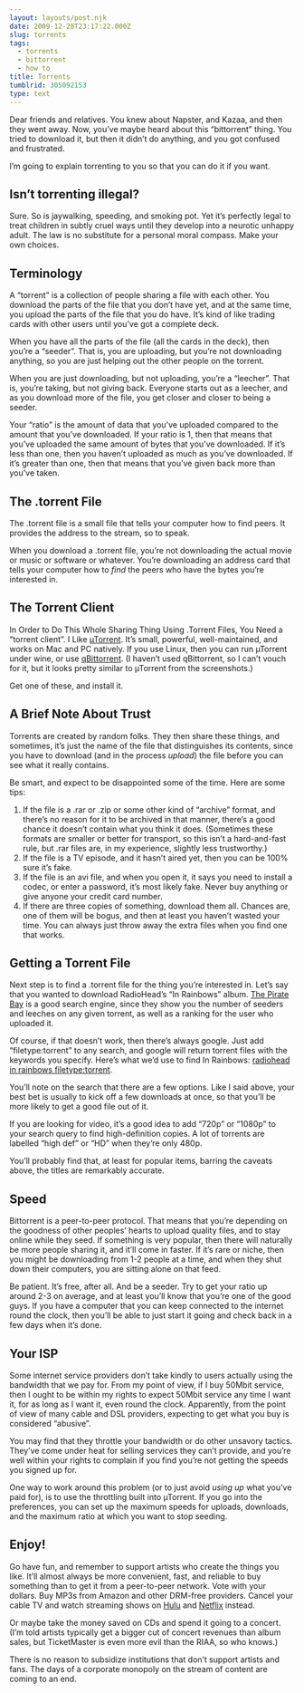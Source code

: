 ```yaml
---
layout: layouts/post.njk
date: 2009-12-28T23:17:22.000Z
slug: torrents
tags:
  - torrents
  - bittorrent
  - how to
title: Torrents
tumblrid: 305092153
type: text
---
```

<p>Dear friends and relatives.  You knew about Napster, and Kazaa, and then they went away.  Now, you&rsquo;ve maybe heard about this &ldquo;bittorrent&rdquo; thing.  You tried to download it, but then it didn&rsquo;t do anything, and you got confused and frustrated.</p>

<p>I&rsquo;m going to explain torrenting to you so that you can do it if you want.</p>

<h2>Isn&rsquo;t torrenting illegal?</h2>

<p>Sure.  So is jaywalking, speeding, and smoking pot.  Yet it&rsquo;s perfectly legal to treat children in subtly cruel ways until they develop into a neurotic unhappy adult.  The law is no substitute for a personal moral compass.  Make your own choices.</p>

<h2>Terminology</h2>

<p>A &ldquo;torrent&rdquo; is a collection of people sharing a file with each other.  You download the parts of the file that you don&rsquo;t have yet, and at the same time, you upload the parts of the file that you do have.  It&rsquo;s kind of like trading cards with other users until you&rsquo;ve got a complete deck.</p>

<p>When you have all the parts of the file (all the cards in the deck), then you&rsquo;re a &ldquo;seeder&rdquo;.  That is, you are uploading, but you&rsquo;re not downloading anything, so you are just helping out the other people on the torrent.</p>

<p>When you are just downloading, but not uploading, you&rsquo;re a &ldquo;leecher&rdquo;.  That is, you&rsquo;re taking, but not giving back.  Everyone starts out as a leecher, and as you download more of the file, you get closer and closer to being a seeder.</p>

<p>Your &ldquo;ratio&rdquo; is the amount of data that you&rsquo;ve uploaded compared to the amount that you&rsquo;ve downloaded.  If your ratio is 1, then that means that you&rsquo;ve uploaded the same amount of bytes that you&rsquo;ve downloaded.  If it&rsquo;s less than one, then you haven&rsquo;t uploaded as much as you&rsquo;ve downloaded.  If it&rsquo;s greater than one, then that means that you&rsquo;ve given back more than you&rsquo;ve taken.</p>

<h2>The .torrent File</h2>

<p>The .torrent file is a small file that tells your computer how to find peers.  It provides the address to the stream, so to speak.</p>

<p>When you download a .torrent file, you&rsquo;re not downloading the actual movie or music or software or whatever.  You&rsquo;re downloading an address card that tells your computer how to <em>find</em> the peers who have the bytes you&rsquo;re interested in.</p>

<h2>The Torrent Client</h2>

<p>In Order to Do This Whole Sharing Thing Using .Torrent Files, You Need a &ldquo;torrent client&rdquo;.  I Like <a href="http://www.utorrent.com/">µTorrent</a>.  It&rsquo;s small, powerful, well-maintained, and works on Mac and PC natively.  If you use Linux, then you can run µTorrent under wine, or use <a href="http://qbittorrent.sourceforge.net/">qBittorrent</a>.  (I haven&rsquo;t used qBittorrent, so I can&rsquo;t vouch for it, but it looks pretty similar to µTorrent from the screenshots.)</p>

<p>Get one of these, and install it.</p>

<h2>A Brief Note About Trust</h2>

<p>Torrents are created by random folks.  They then share these things, and sometimes, it&rsquo;s just the name of the file that distinguishes its contents, since you have to download (and in the process <em>upload</em>) the file before you can see what it really contains.</p>

<p>Be smart, and expect to be disappointed some of the time.  Here are some tips:</p>

<ol><li>If the file is a .rar or .zip or some other kind of &ldquo;archive&rdquo; format, and there&rsquo;s no reason
for it to be archived in that manner, there&rsquo;s a good chance it doesn&rsquo;t
contain what you think it does.  (Sometimes these formats are smaller or better for transport,
so this isn&rsquo;t a hard-and-fast rule, but .rar files are, in my experience, slightly less
trustworthy.)</li>
<li>If the file is a TV episode, and it hasn&rsquo;t aired yet, then you can be 100% sure it&rsquo;s fake.</li>
<li>If the file is an avi file, and when you open it, it says you need to install a codec, or enter
a password, it&rsquo;s most likely fake.  Never buy anything or give anyone your credit card number.</li>
<li>If there are three copies of something, download them all.  Chances are, one of them will be bogus,
and then at least you haven&rsquo;t wasted your time.  You can always just throw away the extra files
when you find one that works.</li>
</ol><h2>Getting a Torrent File</h2>

<p>Next step is to find a .torrent file for the thing you&rsquo;re interested in.  Let&rsquo;s say that you wanted to download RadioHead&rsquo;s &ldquo;In Rainbows&rdquo; album.  <a href="http://thepiratebay.org">The Pirate Bay</a> is a good search engine, since they show you the number of seeders and leeches on any given torrent, as well as a ranking for the user who uploaded it.</p>

<p>Of course, if that doesn&rsquo;t work, then there&rsquo;s always google.  Just add &ldquo;filetype:torrent&rdquo; to any search, and google will return torrent files with the keywords you specify.  Here&rsquo;s what we&rsquo;d use to find In Rainbows: <a href="http://www.google.com/search?q=radiohead%20in%20rainbows%20filetype%3Atorrent">radiohead in rainbows filetype:torrent</a>.</p>

<p>You&rsquo;ll note on the search that there are a few options.  Like I said above, your best bet is usually to kick off a few downloads at once, so that you&rsquo;ll be more likely to get a good file out of it.</p>

<p>If you are looking for video, it&rsquo;s a good idea to add &ldquo;720p&rdquo; or &ldquo;1080p&rdquo; to your search query to find high-definition copies.  A lot of torrents are labelled &ldquo;high def&rdquo; or &ldquo;HD&rdquo; when they&rsquo;re only 480p.</p>

<p>You&rsquo;ll probably find that, at least for popular items, barring the caveats above, the titles are remarkably accurate.</p>

<h2>Speed</h2>

<p>Bittorrent is a peer-to-peer protocol.  That means that you&rsquo;re depending on the goodness of other peoples&rsquo; hearts to upload quality files, and to stay online while they seed.  If something is very popular, then there will naturally be more people sharing it, and it&rsquo;ll come in faster.  If it&rsquo;s rare or niche, then you might be downloading from 1-2 people at a time, and when they shut down their computers, you are sitting alone on that feed.</p>

<p>Be patient.  It&rsquo;s free, after all.  And be a seeder.  Try to get your ratio up around 2-3 on average, and at least you&rsquo;ll know that you&rsquo;re one of the good guys.  If you have a computer that you can keep connected to the internet round the clock, then you&rsquo;ll be able to just start it going and check back in a few days when it&rsquo;s done.</p>

<h2>Your ISP</h2>

<p>Some internet service providers don&rsquo;t take kindly to users actually using the bandwidth that we pay for.  From my point of view, if I buy 50Mbit service, then I ought to be within my rights to expect 50Mbit service any time I want it, for as long as I want it, even round the clock.  Apparently, from the point of view of many cable and DSL providers, expecting to get what you buy is considered &ldquo;abusive&rdquo;.</p>

<p>You may find that they throttle your bandwidth or do other unsavory tactics.  They&rsquo;ve come under heat for selling services they can&rsquo;t provide, and you&rsquo;re well within your rights to complain if you find you&rsquo;re not getting the speeds you signed up for.</p>

<p>One way to work around this problem (or to just avoid <em>using up</em> what you&rsquo;ve paid for), is to use the throttling built into µTorrent.  If you go into the preferences, you can set up the maximum speeds for uploads, downloads, and the maximum ratio at which you want to stop seeding.</p>

<h2>Enjoy!</h2>

<p>Go have fun, and remember to support artists who create the things you like.  It&rsquo;ll almost always be more convenient, fast, and reliable to buy something than to get it from a peer-to-peer network.  Vote with your dollars.  Buy MP3s from Amazon and other DRM-free providers.  Cancel your cable TV and watch streaming shows on <a href="http://hulu.com/">Hulu</a> and <a href="http://netflix.com">Netflix</a> instead.</p>

<p>Or maybe take the money saved on CDs and spend it going to a concert.  (I&rsquo;m told artists typically get a bigger cut of concert revenues than album sales, but TicketMaster is even more evil than the RIAA, so who knows.)</p>

<p>There is no reason to subsidize institutions that don&rsquo;t support artists and fans.  The days of a corporate monopoly on the stream of content are coming to an end.</p>
